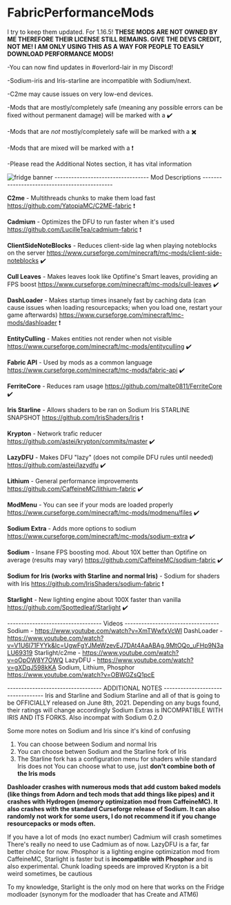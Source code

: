 # FabricPerformanceMods
I try to keep them updated. For 1.16.5!
**THESE MODS ARE NOT OWNED BY ME THEREFORE THEIR LICENSE STILL REMAINS. GIVE THE DEVS CREDIT, NOT ME! I AM ONLY USING THIS AS A WAY FOR PEOPLE TO EASILY DOWNLOAD PERFORMANCE MODS!**

-You can now find updates in #overlord-lair in my Discord!

-Sodium-iris and Iris-starline are incompatible with Sodium/next.

-C2me may cause issues on very low-end devices.

-Mods that are mostly/completely safe (meaning any possible errors can be fixed without permanent damage) will be marked with a ✔️

-Mods that are *not* mostly/completely safe will be marked with a ✖️

-Mods that are mixed will be marked with a ❗

-Please read the Additional Notes section, it has vital information

![fridge banner](https://user-images.githubusercontent.com/82773235/121904994-ad374100-ccf7-11eb-92bd-7311e7e675b8.png)
---------------------------------- Mod Descriptions ---------------------------------------------

**C2me** - Multithreads chunks to make them load fast https://github.com/YatopiaMC/C2ME-fabric ❗

**Cadmium** - Optimizes the DFU to run faster when it's used https://github.com/LucilleTea/cadmium-fabric ❗

**ClientSideNoteBlocks** - Reduces client-side lag when playing noteblocks on the server https://www.curseforge.com/minecraft/mc-mods/client-side-noteblocks ✔️

**Cull Leaves** - Makes leaves look like Optifine's Smart leaves, providing an FPS boost https://www.curseforge.com/minecraft/mc-mods/cull-leaves ✔️

**DashLoader** - Makes startup times insanely fast by caching data (can cause issues when loading resourcepacks; when you load one, restart your game afterwards) https://www.curseforge.com/minecraft/mc-mods/dashloader  ❗

**EntityCulling** - Makes entities not render when not visible https://www.curseforge.com/minecraft/mc-mods/entityculling ✔️

**Fabric API** - Used by mods as a common language https://www.curseforge.com/minecraft/mc-mods/fabric-api ✔️

**FerriteCore** - Reduces ram usage https://github.com/malte0811/FerriteCore ✔️

**Iris Starline** - Allows shaders to be ran on Sodium Iris STARLINE SNAPSHOT https://github.com/IrisShaders/Iris ❗

**Krypton** - Network trafic reducer https://github.com/astei/krypton/commits/master ✔️

**LazyDFU** - Makes DFU "lazy" (does not compile DFU rules until needed) https://github.com/astei/lazydfu ✔️

**Lithium** - General performance improvements https://github.com/CaffeineMC/lithium-fabric ✔️

**ModMenu** - You can see if your mods are loaded properly https://www.curseforge.com/minecraft/mc-mods/modmenu/files ✔️

**Sodium Extra** - Adds more options to sodium https://www.curseforge.com/minecraft/mc-mods/sodium-extra ✔️

**Sodium** - Insane FPS boosting mod. About 10X better than Optifine on average (results may vary) https://github.com/CaffeineMC/sodium-fabric ✔️

**Sodium for Iris (works with Starline and normal Iris)** - Sodium for shaders with Iris https://github.com/IrisShaders/sodium-fabric ❗

**Starlight** - New lighting engine about 100X faster than vanilla https://github.com/Spottedleaf/Starlight ✔️


---------------------------------- Videos ----------------------------------
Sodium - https://www.youtube.com/watch?v=XmTWwfxVcWI
DashLoader - https://www.youtube.com/watch?v=V1U6l71FYYk&lc=UgwFgYJMeWzevEJ7DAt4AaABAg.9MtOQo_uFHp9N3aLU69319
Starlight/c2me - https://www.youtube.com/watch?v=oOpOW8Y7OWQ
LazyDFU - https://www.youtube.com/watch?v=gXDqJ598kKA
Sodium, Lithium, Phosphor https://www.youtube.com/watch?v=OBWGZsQ1pcE


---------------------------------- ADDITIONAL NOTES ----------------------------------
Iris and Starline and Sodium Starline and all of that is going to be OFFICIALLY released on June 8th, 2021. Depending on any bugs found, their ratings will change accordingly
Sodium Extras is INCOMPATIBLE WITH IRIS AND ITS FORKS. Also incompat with Sodium 0.2.0

Some more notes on Sodium and Iris since it's kind of confusing
1) You can choose between Sodium and normal Iris
2) You can choose betwen Sodium and the Starline fork of Iris
3) The Starline fork has a configuration menu for shaders while standard Iris does not
You can choose what to use, just **don't combine both of the Iris mods**

**Dashloader crashes with numerous mods that add custom baked models (like things from Adorn and tech mods that add things like pipes) and it crashes with Hydrogen (memory optimization mod from CaffeineMC). It also crashes with the standard Curseforge release of Sodium. It can also randomly not work for some users, I do not recommend it if you change resourcepacks or mods often.**

If you have a lot of mods (no exact number) Cadmium will crash sometimes
There's really no need to use Cadmium as of now. LazyDFU is a far, far better choice for now.
Phosphor is a lighting engine optimization mod from CaffeineMC, Starlight is faster but is **incompatible with Phosphor** and is also experimental. Chunk loading speeds are improved
Krypton is a bit weird sometimes, be cautious

To my knowledge, Starlight is the only mod on here that works on the Fridge modloader (synonym for the modloader that has Create and ATM6)
